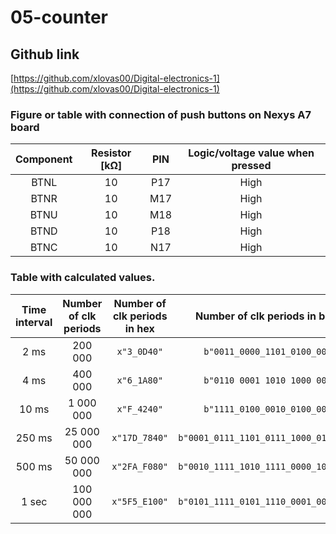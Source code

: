 # 05-counter
## Github link
[https://github.com/xlovas00/Digital-electronics-1](https://github.com/xlovas00/Digital-electronics-1)

### Figure or table with connection of push buttons on Nexys A7 board
| **Component** | **Resistor [kΩ]** | **PIN** | **Logic/voltage value when pressed** | 
| :-: | :-: | :-: | :-: |
| BTNL | 10 | P17 | High |
| BTNR | 10 | M17 | High |
| BTNU | 10 | M18 | High |
| BTND | 10 | P18 | High | 
| BTNC | 10 | N17 | High |

### Table with calculated values.
   | **Time interval** | **Number of clk periods** | **Number of clk periods in hex** | **Number of clk periods in binary** |
   | :-: | :-: | :-: | :-: |
   | 2&nbsp;ms | 200 000 | `x"3_0D40"` | `b"0011_0000_1101_0100_0000"` |
   | 4&nbsp;ms | 400 000 | `x"6_1A80"` | `b"0110 0001 1010 1000 0000"` |
   | 10&nbsp;ms | 1 000 000 | `x"F_4240"` | `b"1111_0100_0010_0100_0000"` |
   | 250&nbsp;ms | 25 000 000 | `x"17D_7840"` | `b"0001_0111_1101_0111_1000_0100_0000"` |
   | 500&nbsp;ms | 50 000 000 | `x"2FA_F080"` | `b"0010_1111_1010_1111_0000_1000_0000"` |
   | 1&nbsp;sec | 100 000 000 | `x"5F5_E100"` | `b"0101_1111_0101_1110_0001_0000_0000"` |
